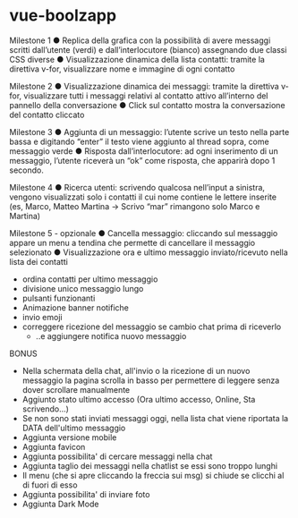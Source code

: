 # vue-boolzapp

Milestone 1
● Replica della grafica con la possibilità di avere messaggi scritti dall’utente (verdi) e
dall’interlocutore (bianco) assegnando due classi CSS diverse
● Visualizzazione dinamica della lista contatti: tramite la direttiva v-for, visualizzare
nome e immagine di ogni contatto

Milestone 2
● Visualizzazione dinamica dei messaggi: tramite la direttiva v-for, visualizzare tutti i
messaggi relativi al contatto attivo all’interno del pannello della conversazione
● Click sul contatto mostra la conversazione del contatto cliccato

Milestone 3
● Aggiunta di un messaggio: l’utente scrive un testo nella parte bassa e digitando
“enter” il testo viene aggiunto al thread sopra, come messaggio verde
● Risposta dall’interlocutore: ad ogni inserimento di un messaggio, l’utente riceverà
un “ok” come risposta, che apparirà dopo 1 secondo.

Milestone 4
● Ricerca utenti: scrivendo qualcosa nell’input a sinistra, vengono visualizzati solo i
contatti il cui nome contiene le lettere inserite (es, Marco, Matteo Martina -> Scrivo
“mar” rimangono solo Marco e Martina)

Milestone 5 - opzionale
● Cancella messaggio: cliccando sul messaggio appare un menu a tendina che
permette di cancellare il messaggio selezionato
● Visualizzazione ora e ultimo messaggio inviato/ricevuto nella lista dei contatti

<!-- Idee Bonus -->
- ordina contatti per ultimo messaggio
- divisione unico messaggio lungo
- pulsanti funzionanti
- Animazione banner notifiche
- invio emoji
- correggere ricezione del messaggio se cambio chat prima di riceverlo
    - ..e aggiungere notifica nuovo messaggio

BONUS
- Nella schermata della chat, all'invio o la ricezione di un nuovo messaggio la pagina scrolla in basso per permettere di leggere senza dover scrollare manualmente
- Aggiunto stato ultimo accesso (Ora ultimo accesso, Online, Sta scrivendo...)
- Se non sono stati inviati messaggi oggi, nella lista chat viene riportata la DATA dell'ultimo messaggio
- Aggiunta versione mobile
- Aggiunta favicon
- Aggiunta possibilita' di cercare messaggi nella chat
- Aggiunta taglio dei messaggi nella chatlist se essi sono troppo lunghi
- Il menu (che si apre cliccando la freccia sui msg) si chiude se clicchi al di fuori di esso
- Aggiunta possibilita' di inviare foto
- Aggiunta Dark Mode